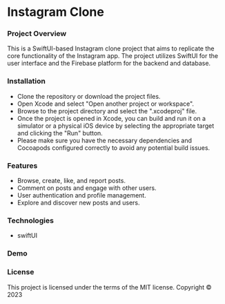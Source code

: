 # Instagram Clone
### Project Overview
This is a SwiftUI-based Instagram clone project that aims to replicate the core functionality of the Instagram app. The project utilizes SwiftUI for the user interface and the Firebase platform for the backend and database.

### Installation
- Clone the repository or download the project files.
- Open Xcode and select "Open another project or workspace".
- Browse to the project directory and select the ".xcodeproj" file.
- Once the project is opened in Xcode, you can build and run it on a simulator or a physical iOS device by selecting the appropriate target and clicking the "Run" button.
- Please make sure you have the necessary dependencies and Cocoapods configured correctly to avoid any potential build issues.

### Features
- Browse, create, like, and report posts.
- Comment on posts and engage with other users.
- User authentication and profile management.
- Explore and discover new posts and users.

### Technologies
- swiftUI 


### Demo

### License
This project is licensed under the terms of the MIT license.
Copyright &copy; 2023

